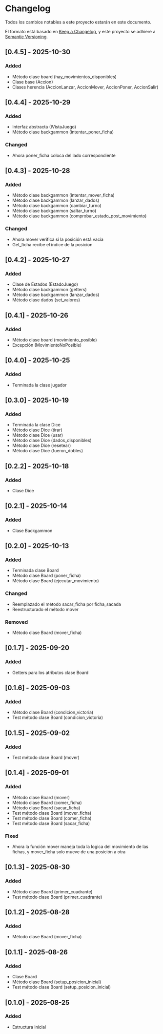 # Changelog

Todos los cambios notables a este proyecto estarán en este documento.

El formato está basado en [Keep a Changelog](https://keepachangelog.com/en/1.1.0/),
y este proyecto se adhiere a [Semantic Versioning](https://semver.org/spec/v2.0.0.html).

## [0.4.5] - 2025-10-30

### Added

- Método clase board (hay_movimientos_disponibles)
- Clase base (Accion)
- Clases herencia (AccionLanzar, AccionMover, AccionPoner, AccionSalir)


## [0.4.4] - 2025-10-29

### Added

- Interfaz abstracta (IVistaJuego)
- Método clase backgammon (intentar_poner_ficha)

### Changed

- Ahora poner_ficha coloca del lado correspondiente

## [0.4.3] - 2025-10-28

### Added

- Método clase backgammon (intentar_mover_ficha)
- Método clase backgammon (lanzar_dados)
- Método clase backgammon (cambiar_turno)
- Método clase backgammon (saltar_turno)
- Método clase backgammon (comprobar_estado_post_movimiento)

### Changed

- Ahora mover verifica si la posición está vacía
- Get_ficha recibe el indice de la posicion

## [0.4.2] - 2025-10-27

### Added

- Clase de Estados (EstadoJuego)
- Método clase backgammon (getters)
- Método clase backgammon (lanzar_dados)
- Método clase dados (set_valores)

## [0.4.1] - 2025-10-26

### Added

- Método clase board (movimiento_posible)
- Excepción (MovimientoNoPosible)

## [0.4.0] - 2025-10-25

### Added

- Terminada la clase jugador

## [0.3.0] - 2025-10-19

### Added

- Terminada la clase Dice
- Método clase Dice (tirar)
- Método clase Dice (usar)
- Método clase Dice (dados_disponibles)
- Método clase Dice (resetear)
- Método clase Dice (fueron_dobles)

## [0.2.2] - 2025-10-18

### Added

- Clase Dice

## [0.2.1] - 2025-10-14

### Added

- Clase Backgammon

## [0.2.0] - 2025-10-13

### Added

- Terminada clase Board
- Método clase Board (poner_ficha)
- Método clase Board (ejecutar_movimiento)

### Changed

- Reemplazado el método sacar_ficha por ficha_sacada
- Reestructurado el método mover

### Removed

- Método clase Board (mover_ficha)

## [0.1.7] - 2025-09-20

### Added

- Getters para los atributos clase Board

## [0.1.6] - 2025-09-03

### Added

- Método clase Board (condicion_victoria)
- Test método clase Board (condicion_victoria)

## [0.1.5] - 2025-09-02

### Added

- Test método clase Board (mover)

## [0.1.4] - 2025-09-01

### Added

- Método clase Board (mover)
- Método clase Board (comer_ficha)
- Método clase Board (sacar_ficha)
- Test método clase Board (mover_ficha)
- Test método clase Board (comer_ficha)
- Test método clase Board (sacar_ficha)

### Fixed

- Ahora la función mover maneja toda la logica del movimiento de las fichas, y mover_ficha solo mueve de una posición a otra

## [0.1.3] - 2025-08-30

### Added

- Método clase Board (primer_cuadrante)
- Test método clase Board (primer_cuadrante)

## [0.1.2] - 2025-08-28

### Added

- Método clase Board (mover_ficha)

## [0.1.1] - 2025-08-26

### Added

- Clase Board
- Método clase Board (setup_posicion_inicial)
- Test método clase Board (setup_posicion_inicial)

## [0.1.0] - 2025-08-25

### Added

- Estructura Inicial